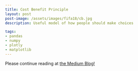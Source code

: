 ```yaml
---
title: Cost Benefit Principle
layout: post
post-image: /assets/images/fifa18/cb.jpg
description: Useful model of how people should make choices

tags: 
- pandas
- numpy
- plotly
- matplotlib
---
```



Please continue reading at [the Medium Blog!](https://medium.com/@sam_12/cost-benefit-principle-38b13d6b1c93)


